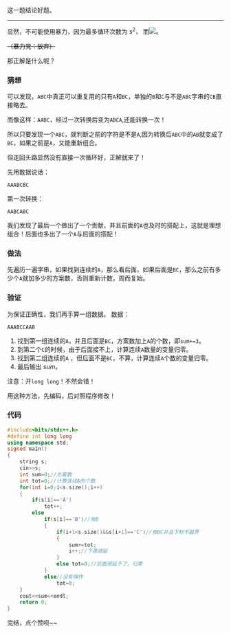 这一题结论好题。

----

显然，不可能使用暴力，因为最多循环次数为 $s^{2}$，
而![](https://cdn.luogu.com.cn/upload/image_hosting/oyqa1zib.png)。

~~（暴力党：放弃）~~

那正解是什么呢？

### 猜想

可以发现，`ABC`中真正可以重复用的只有`A`和`BC`，单独的`B`和`C`与不是`ABC`字串的`CB`直接略去。

而像这样：`AABC`，经过一次转换后变为`ABCA`,还能转换一次！

所以只要发现一个`ABC`，就判断之前的字符是不是`A`,因为转换后`ABC`中的`AB`就变成了`BC`，如果之前是`A`，又能重新组合。

但走回头路显然没有直接一次循环好，正解就来了！

先用数据说话：

`AAABCBC`

第一次转换：

`AABCABC` 

我们发现了最后一个做出了一个贡献，并且前面的`A`也及时的搭配上，这就是理想组合！后面也多出了一个`A`与后面的搭配！

### 做法

先遍历一遍字串，如果找到连续的`A`，那么看后面，如果后面是`BC`，那么之前有多少个`A`就加多少的方案数，否则重新计数，周而复始。

### 验证

为保证正确性，我们再手算一组数据。
数据：

```
AAABCCAAB
```
1. 找到第一组连续的`A`，并且后面是`BC`，方案数加上`A`的个数，即`sum+=3`。
2. 到第二个`C`的时候，由于后面接不上，计算连续`A`数量的变量归零。
3. 找到第二组连续的`A` ，但后面不是`BC`，不算，计算连续`A`个数的变量归零。
4. 最后输出 $sum$。

注意：开`long long`！不然会错！

用这种方法，先编码，后对照程序修改！

### 代码

```cpp
#include<bits/stdc++.h>
#define int long long
using namespace std;
signed main()
{
	string s;
	cin>>s;
	int sum=0;//方案数
	int tot=0;//计算连续A的个数 
	for(int i=0;i<s.size();i++)
	{
		if(s[i]=='A')
			tot++;
		else
			if(s[i]=='B')//有B
			{
				if(i+1<s.size()&&s[i+1]=='C')//有BC并且下标不越界
				{
					sum+=tot;
					i++;//下表顺延 
				}
				else tot=0;//后面顺延不了，归零 
			} 
			else//没有操作
				tot=0;
	} 
	cout<<sum<<endl;
	return 0;
}


```

完结，点个赞呗~~